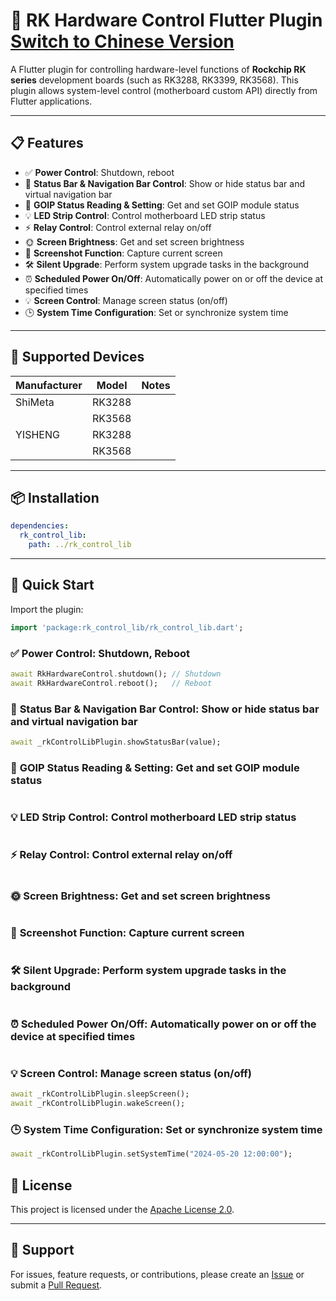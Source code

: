 # 🔌 RK Hardware Control Flutter Plugin [Switch to Chinese Version](./README.md)

A Flutter plugin for controlling hardware-level functions of **Rockchip RK series** development boards (such as RK3288, RK3399, RK3568). This plugin allows system-level control (motherboard custom API) directly from Flutter applications.

---

## 📋 Features
- ✅ **Power Control**: Shutdown, reboot
- 🧭 **Status Bar & Navigation Bar Control**: Show or hide status bar and virtual navigation bar
- 📡 **GOIP Status Reading & Setting**: Get and set GOIP module status
- 💡 **LED Strip Control**: Control motherboard LED strip status
- ⚡ **Relay Control**: Control external relay on/off
- 🌞 **Screen Brightness**: Get and set screen brightness
- 📸 **Screenshot Function**: Capture current screen
- 🛠️ **Silent Upgrade**: Perform system upgrade tasks in the background
- ⏰ **Scheduled Power On/Off**: Automatically power on or off the device at specified times
- 💡 **Screen Control**: Manage screen status (on/off)
- 🕒 **System Time Configuration**: Set or synchronize system time

---

## 🧩 Supported Devices
| Manufacturer | Model | Notes |
|--------------|-------|-------|
| ShiMeta      | RK3288 | |
|              | RK3568 | |
| YISHENG      | RK3288 | |
|              | RK3568 | |

---

## 📦 Installation

```yaml
dependencies:
  rk_control_lib:
    path: ../rk_control_lib
```

---

## 🚀 Quick Start
Import the plugin:
```dart
import 'package:rk_control_lib/rk_control_lib.dart';
```

### ✅ **Power Control**: Shutdown, Reboot
```dart
await RkHardwareControl.shutdown(); // Shutdown
await RkHardwareControl.reboot();   // Reboot
```

### 🧭 **Status Bar & Navigation Bar Control**: Show or hide status bar and virtual navigation bar
```dart
await _rkControlLibPlugin.showStatusBar(value);
```

### 📡 **GOIP Status Reading & Setting**: Get and set GOIP module status
```dart
```

### 💡 **LED Strip Control**: Control motherboard LED strip status
```dart
```

### ⚡ **Relay Control**: Control external relay on/off
```dart
```

### 🌞 **Screen Brightness**: Get and set screen brightness
```dart
```

### 📸 **Screenshot Function**: Capture current screen
```dart
```

### 🛠️ **Silent Upgrade**: Perform system upgrade tasks in the background
```dart
```

### ⏰ **Scheduled Power On/Off**: Automatically power on or off the device at specified times
```dart
```

### 💡 **Screen Control**: Manage screen status (on/off)
```dart
await _rkControlLibPlugin.sleepScreen();
await _rkControlLibPlugin.wakeScreen();
```

### 🕒 **System Time Configuration**: Set or synchronize system time
```dart
await _rkControlLibPlugin.setSystemTime("2024-05-20 12:00:00");
```

## 📄 License
This project is licensed under the [Apache License 2.0](./LICENSE).

---

## 🙋 Support
For issues, feature requests, or contributions, please create an [Issue](https://github.com/SHINING-TECH/flutter_rk_control_lib/issues) or submit a [Pull Request](https://github.com/SHINING-TECH/flutter_rk_control_lib/pulls).